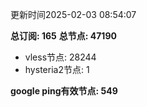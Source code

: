更新时间2025-02-03 08:54:07

**总订阅: 165**
**总节点: 47190**
- vless节点: 28244
- hysteria2节点: 1

**google ping有效节点: 549**
